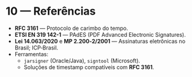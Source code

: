 # 10 — Referências

- **RFC 3161** — Protocolo de carimbo do tempo.
- **ETSI EN 319 142-1** — PAdES (PDF Advanced Electronic Signatures).
- **Lei 14.063/2020** e **MP 2.200‑2/2001** — Assinaturas eletrônicas no Brasil; ICP‑Brasil.
- Ferramentas:
  - `jarsigner` (Oracle/Java), `signtool` (Microsoft).
  - Soluções de timestamp compatíveis com **RFC 3161**.